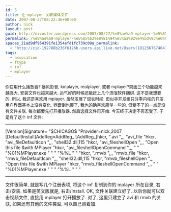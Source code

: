 ```yaml
---
id: 5
title: 让 mplayer 关联媒体文件
date: 2007-08-27T08:22:46+00:00
author: nick
layout: post
guid: http://nicoster.wordpress.com/2007/08/27/%e8%ae%a9-mplayer-%e5%85%b3%e8%81%94%e5%aa%92%e4%bd%93%e6%96%87%e4%bb%b6
permalink: /%e8%ae%a9-mplayer-%e5%85%b3%e8%81%94%e5%aa%92%e4%bd%93%e6%96%87%e4%bb%b6/
spaces_21ad9df954391fe1354efd1fc739c09a_permalink:
  - "http://cid-192788b236f6126b.users.api.live.net/Users(1812567674047566443)/Blogs('192788B236F6126B!102')/Entries('192788B236F6126B!241')?authkey=FlIl!wdwooA%24"
tags:
  - assocation
  - ftype
  - inf
  - mplayer
---
```

<div id="msgcns!192788B236F6126B!241" class="bvMsg"><font size="2">你在用什么播放器? 暴风影音, kmplayer, realplayer, 或者 mplayer?前面三个功能越来越强大, 安装文件也越来越大. 运气好的时候还能赶上几个流氓软件捆绑. 
这不是我想要的. 所以, 我还是喜欢用 mplayer. 虽然发展了很长时间. 但似乎开发组只注重内核的开发. 用户界面基本上没有变化. 界面倒也罢了, 我也的确喜欢简单一些的. 但受不了的一点是没有文件关联. 每次都要先打开播放器, 然后选择文件再开始. 今天终于决定不再忍受了. 于是有了这个 inf 文件:</font>
<div>
<div>
<div><font size="2">
<hr />
</font></div>
</div>
<div>[Version]Signature= "$CHICAGO$ "Provider=nick,2007
[DefaultInstall]AddReg=AddReg_
[AddReg_]hkcr, ".avi ",,, "avi_file "hkcr, "avi_fileDefaultIcon ",,, "shell32.dll,115 "hkcr, "avi_fileshellOpen ",,, "Open this file &with MPlayer "hkcr, "avi_fileshellOpenCommand ",,, " " "%01%MPlayer.exe " "  " "%%L " " "hkcr, ".rmvb ",,, "rmvb_file "hkcr, "rmvb_fileDefaultIcon ",,, "shell32.dll,115 "hkcr, "rmvb_fileshellOpen ",,, "Open this file &with MPlayer "hkcr, "rmvb_fileshellOpenCommand ",,, " " "%01%MPlayer.exe " "  " "%%L " " "</div>
</div>
<hr />
文件很简单, 就是写几个注册表项, 将这个 inf 复制到你的 mplayer 所在目录, 右击/安装. 如果是英文版就是, 右击/Install. OK, 文件关联建立好了. 以后你就可以双击视频文件, 直接用 mplayer 打开播放了. 对了, 这里只建立了 avi 和 rmvb 的关联, 如果还有其他的文件类型, 可以自己照着加.
<div> </div>
</div>
